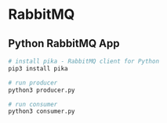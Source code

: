# RabbitMQ 

## Python RabbitMQ App

```bash
# install pika - RabbitMQ client for Python
pip3 install pika

# run producer
python3 producer.py

# run consumer
python3 consumer.py
```